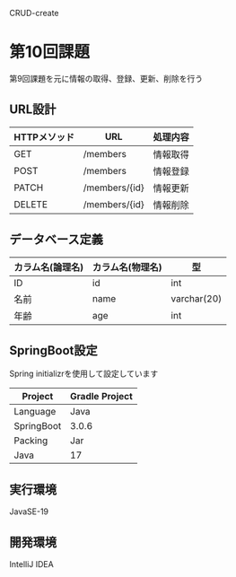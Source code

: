 CRUD-create
# 第10回課題  
第9回課題を元に情報の取得、登録、更新、削除を行う  
## URL設計  

| HTTPメソッド |      URL     |  処理内容         |  
|--------------|--------------|------------------|  
| GET          |  /members    | 情報取得         |  
| POST         |  /members    | 情報登録         |  
| PATCH        | /members/{id}| 情報更新         |  
| DELETE       | /members/{id}| 情報削除         |  
## データベース定義  

| カラム名(論理名) | カラム名(物理名)| 型         |  
|-----------------|-----------------|------------|  
| ID              | id              | int        |  
| 名前            | name            | varchar(20)|  
| 年齢            | age             | int        |  
## SpringBoot設定  
Spring initializrを使用して設定しています 

| Project       | Gradle Project |  
|---------------|----------------|
| Language      | Java           |  
| SpringBoot    | 3.0.6          |  
| Packing       | Jar            |  
| Java          | 17             |  
## 実行環境  
JavaSE-19  
## 開発環境  
IntelliJ IDEA
